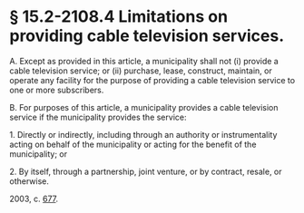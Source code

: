 # § 15.2-2108.4 Limitations on providing cable television services.

<p>A. Except as provided in this article, a municipality shall not (i) provide a cable television service; or (ii) purchase, lease, construct, maintain, or operate any facility for the purpose of providing a cable television service to one or more subscribers.</p><p>B. For purposes of this article, a municipality provides a cable television service if the municipality provides the service:</p><p>1. Directly or indirectly, including through an authority or instrumentality acting on behalf of the municipality or acting for the benefit of the municipality; or</p><p>2. By itself, through a partnership, joint venture, or by contract, resale, or otherwise.</p><p>2003, c. <a href='http://lis.virginia.gov/cgi-bin/legp604.exe?031+ful+CHAP0677'>677</a>.</p>
